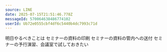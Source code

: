 ```yaml
---
source: LINE
date: 2025-07-15T21:51:46.778Z
messageId: 570064638486774102
userId: Ub72e0555cbf4df6c5440b4dc7993c71d
---
```


明日やるべきことは
セミナーの資料の印刷
セミナーの資料の管内への送付
セミナーの予行演習、会議室で試しておきたい